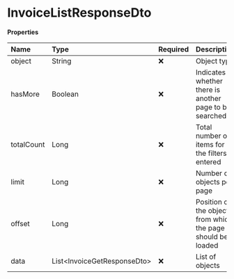 # InvoiceListResponseDto

**Properties**

| Name       | Type                          | Required | Description                                                 |
| :--------- | :---------------------------- | :------- | :---------------------------------------------------------- |
| object     | String                        | ❌       | Object type                                                 |
| hasMore    | Boolean                       | ❌       | Indicates whether there is another page to be searched      |
| totalCount | Long                          | ❌       | Total number of items for the filters entered               |
| limit      | Long                          | ❌       | Number of objects per page                                  |
| offset     | Long                          | ❌       | Position of the object from which the page should be loaded |
| data       | List\<InvoiceGetResponseDto\> | ❌       | List of objects                                             |

<!-- This file was generated by liblab | https://liblab.com/ -->

